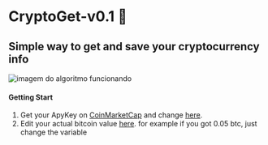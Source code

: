 #  CryptoGet-v0.1 🔧
## Simple way to get and save your cryptocurrency info
 ![imagem do algoritmo funcionando](https://github.com/alysonfarias/direction-systems/blob/main/CryptoGet.png )
#### Getting Start 
1. Get your ApyKey on [CoinMarketCap](https://coinmarketcap.com/api/) and change [here](https://github.com/alysonfarias/CryptoGet-v0.1/blob/25a75d3d60e5057d60457dac0ab1b7f5894760dc/cryptoValues.py#L10).
2. Edit your actual bitcoin value [here](https://github.com/alysonfarias/CryptoGet-v0.1/blob/25a75d3d60e5057d60457dac0ab1b7f5894760dc/cryptoValues.py#L11). for example if you got 0.05 btc, just change the variable

